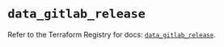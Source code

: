 # `data_gitlab_release`

Refer to the Terraform Registry for docs: [`data_gitlab_release`](https://registry.terraform.io/providers/gitlabhq/gitlab/18.0.0/docs/data-sources/release).
